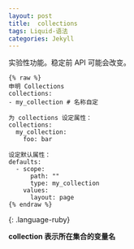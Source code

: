 ```yaml
---
layout: post
title:  collections
tags: Liquid-语法
categories: Jekyll
---
```


实验性功能。稳定前 API 可能会改变。


~~~
{% raw %}
申明 Collections
collections:
- my_collection # 名称自定

为 collections 设定属性：
collections:
  my_collection:
    foo: bar

设定默认属性：
defaults:
  - scope:
      path: ""
      type: my_collection
    values:
      layout: page
{% endraw %}
~~~
{: .language-ruby}






**collection 表示所在集合的变量名**









